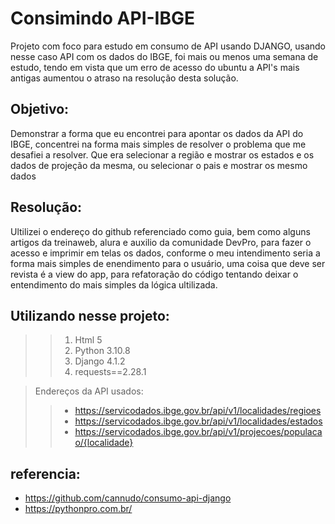# Consimindo API-IBGE

Projeto com foco para estudo em consumo de API usando DJANGO, usando nesse caso API com os dados do IBGE, foi mais ou menos uma semana de estudo, tendo em vista que um erro de acesso do ubuntu a API's mais antigas aumentou o atraso na resolução desta solução.

## Objetivo:
Demonstrar a forma que eu encontrei para apontar os dados da API do IBGE, concentrei na forma mais simples de resolver o problema que me desafiei a resolver. Que era selecionar a região e mostrar os estados e os dados de projeção da mesma, ou selecionar o pais e mostrar os mesmo dados

## Resolução:
Ultilizei o endereço do github referenciado como guia, bem como alguns artigos da treinaweb, alura e auxilio da comunidade DevPro, para fazer o acesso e imprimir em telas os dados, conforme o meu intendimento seria a forma mais simples de enendimento para o usuário, uma coisa que deve ser revista é a view do app, para refatoração do código tentando deixar o entendimento do mais simples da lógica ultilizada.

## Utilizando nesse projeto:
>> 1. Html 5
>> 2. Python 3.10.8
>> 3. Django 4.1.2
>> 4. requests==2.28.1

> Endereços da API usados:
>> - https://servicodados.ibge.gov.br/api/v1/localidades/regioes
>> - https://servicodados.ibge.gov.br/api/v1/localidades/estados
>> - https://servicodados.ibge.gov.br/api/v1/projecoes/populacao/{localidade}

## referencia:
* https://github.com/cannudo/consumo-api-django
* https://pythonpro.com.br/
